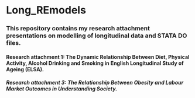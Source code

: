 # Long_REmodels

### This repository contains my research attachment presentations on modelling of longitudinal data and STATA DO files.

#### Research attachment 1: The Dynamic Relationship Between Diet, Physical Activity, Alcohol Drinking and Smoking in English Longitudinal Study of Ageing (ELSA).

##### Research attachment 3: The Relationship Between Obesity and Labour Market Outcomes in Understanding Society.
